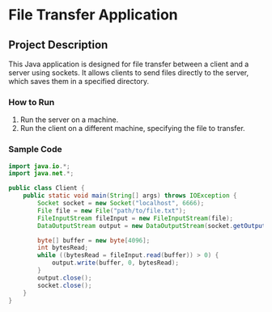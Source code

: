 
# File Transfer Application

## Project Description

This Java application is designed for file transfer between a client and a server using sockets. It allows clients to send files directly to the server, which saves them in a specified directory.

### How to Run

1. Run the server on a machine.
2. Run the client on a different machine, specifying the file to transfer.

### Sample Code

```java
import java.io.*;
import java.net.*;

public class Client {
    public static void main(String[] args) throws IOException {
        Socket socket = new Socket("localhost", 6666);
        File file = new File("path/to/file.txt");
        FileInputStream fileInput = new FileInputStream(file);
        DataOutputStream output = new DataOutputStream(socket.getOutputStream());

        byte[] buffer = new byte[4096];
        int bytesRead;
        while ((bytesRead = fileInput.read(buffer)) > 0) {
            output.write(buffer, 0, bytesRead);
        }
        output.close();
        socket.close();
    }
}
```
